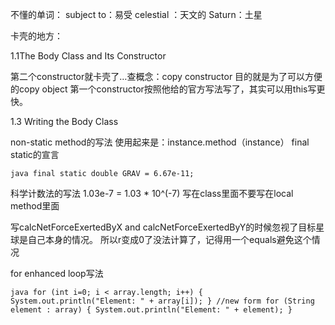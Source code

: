 不懂的单词：
subject to：易受
celestial ：天文的
Saturn：土星


卡壳的地方：

1.1The Body Class and Its Constructor

第二个constructor就卡壳了…查概念：copy constructor
目的就是为了可以方便的copy object
第一个constructor按照他给的官方写法写了，其实可以用this写更快。

1.3 Writing the Body Class

non-static method的写法 使用起来是：instance.method（instance）
final static的宣言

`java
final static double GRAV = 6.67e-11;
`

科学计数法的写法 1.03e-7 = 1.03 * 10^(-7)
写在class里面不要写在local method里面

写calcNetForceExertedByX and calcNetForceExertedByY的时候忽视了目标星球是自己本身的情况。
所以r变成0了没法计算了，记得用一个equals避免这个情况


for enhanced loop写法

`java
for (int i=0; i < array.length; i++) {
    System.out.println("Element: " + array[i]);
}
//new form
for (String element : array) {
    System.out.println("Element: " + element);
}
`


